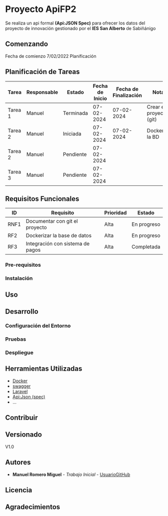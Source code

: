 # Proyecto ApiFP2

Se realiza un api formal **(Api:JSON Spec)** para ofrecer los datos del proyecto de innovación gestionado por el **IES San Alberto** de Sabiñánigo
## Comenzando
Fecha de comienzo 7/02/2022
Planificación 
## Planificación de Tareas

| Tarea   | Responsable | Estado    | Fecha de Inicio | Fecha de Finalización | Notas                    |
|---------|-------------|-----------|-----------------|-----------------------|--------------------------|
| Tarea 1 | Manuel      | Terminada | 07-02-2024      | 07-02-2024 | Crear el proyectos (git) |
| Tarea 2 | Manuel      | Iniciada  | 07-02-2024      | 07-02-2024 | Dockerizar la BD         |
| Tarea 2 | Manuel      | Pendiente | 07-02-2024      |  |                          |
| Tarea 3 | Manuel      | Pendiente | 07-02-2024      |  |                          |

## Requisitos Funcionales

| ID   | Requisito                        | Prioridad | Estado      |
|------|----------------------------------|-----------|-------------|
| RNF1 | Documentar con git el proyecto   | Alta      | En progreso |
| RF2  | Dockerizar la base de datos      | Alta      | En progreso |
| RF3  | Integración con sistema de pagos | Alta      | Completada  |




### Pre-requisitos



### Instalación



## Uso



## Desarrollo


### Configuración del Entorno


### Pruebas



### Despliegue


## Herramientas Utilizadas


- [Docker](url)
- [swagger](url)
- [Laravel](url)
- [Api:Json (spec)](url)
- ...

## Contribuir


## Versionado

V1.0 

## Autores

- **Manuel Romero Miguel** - *Trabajo Inicial* - [UsuarioGitHub](https://github.com/MAlejandroR)


## Licencia


## Agradecimientos

